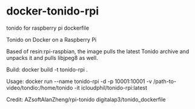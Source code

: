# docker-tonido-rpi
tonido for raspberry pi dockerfile

Tonido on Docker on a Raspberry Pi

Based of resin:rpi-raspbian, the image pulls the latest Tonido archive and unpacks it and pulls libjpeg8 as well.

Build: docker build -t tonido-rpi .

Usage: docker run --name tonido-rpi -d -p 10001:10001 -v /path-to-video/tondio:/home/tonido -it icloudphil/tonido-rpi:latest

Credit: AZsoftAlanZheng/rpi-tonido digitalap3/tonido_dockerfile
